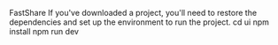 FastShare
If you've downloaded a project, you'll need to restore the dependencies and set up the environment to run the project.
сd ui
  npm install
  npm run dev
